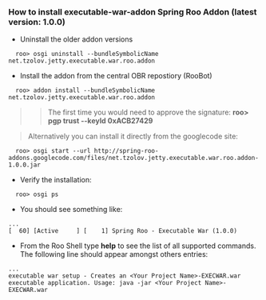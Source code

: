 ### How to install executable-war-addon Spring Roo Addon (latest version: 1.0.0) ###

  * Uninstall the older addon versions
```
  roo> osgi uninstall --bundleSymbolicName net.tzolov.jetty.executable.war.roo.addon
```
  * Install the addon from the central OBR repostiory (RooBot)
```
  roo> addon install --bundleSymbolicName net.tzolov.jetty.executable.war.roo.addon
```
> > The first time you would need to approve the signature: **roo> pgp trust --keyId 0xACB27429**


> Alternatively you can install it directly from the googlecode site:
```
  roo> osgi start --url http://spring-roo-addons.googlecode.com/files/net.tzolov.jetty.executable.war.roo.addon-1.0.0.jar 
```
  * Verify the installation:
```
  roo> osgi ps 
```
  * You should see something like:
```
...
[  60] [Active     ] [    1] Spring Roo - Executable War (1.0.0)
```
  * From the Roo Shell type **help** to see the list of all supported commands. The following line should appear amongst others entries:
```
...
executable war setup - Creates an <Your Project Name>-EXECWAR.war executable application. Usage: java -jar <Your Project Name>-EXECWAR.war
```